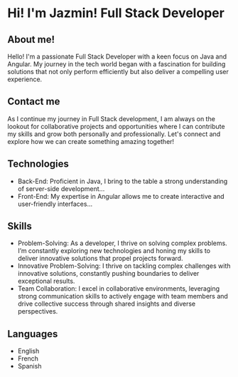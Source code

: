 # Hi! I'm Jazmin! Full Stack Developer

## About me!

Hello! I'm a passionate Full Stack Developer with a keen focus on Java and Angular. My journey in the tech world began with a fascination for building solutions that not only perform efficiently but also deliver a compelling user experience.


## Contact me

As I continue my journey in Full Stack development, I am always on the lookout for collaborative projects and opportunities where I can contribute my skills and grow both personally and professionally. Let's connect and explore how we can create something amazing together!

## Technologies

- Back-End: Proficient in Java, I bring to the table a strong understanding of server-side development...
- Front-End: My expertise in Angular allows me to create interactive and user-friendly interfaces...

## Skills

- Problem-Solving: As a developer, I thrive on solving complex problems. I’m constantly exploring new technologies and honing my skills to deliver innovative solutions that propel projects forward.
- Innovative Problem-Solving: I thrive on tackling complex challenges with innovative solutions, constantly pushing boundaries to deliver exceptional results.
- Team Collaboration: I excel in collaborative environments, leveraging strong communication skills to actively engage with team members and drive collective success through shared insights and diverse perspectives.

## Languages
- English
- French
- Spanish